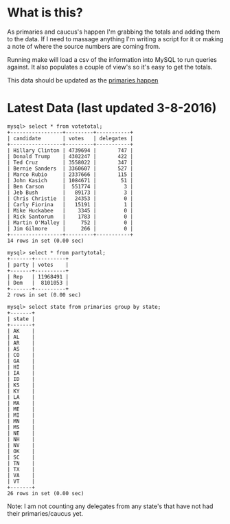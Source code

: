 What is this?
=======================================

As primaries and caucus's happen I'm grabbing the totals and adding them
to the data. If I need to massage anything I'm writing a script for it
or making a note of where the source numbers are coming from. 

Running make will load a csv of the information into MySQL to run
queries against. It also populates a couple of view's so it's easy to
get the totals. 

This data should be updated as the [primaries happen](http://www.uspresidentialelectionnews.com/2016-presidential-primary-schedule-calendar/)

Latest Data (last updated 3-8-2016)
======================================

```
mysql> select * from votetotal;
+-----------------+---------+-----------+
| candidate       | votes   | delegates |
+-----------------+---------+-----------+
| Hillary Clinton | 4739694 |       747 |
| Donald Trump    | 4302247 |       422 |
| Ted Cruz        | 3558022 |       347 |
| Bernie Sanders  | 3360607 |       527 |
| Marco Rubio     | 2337666 |       115 |
| John Kasich     | 1084671 |        51 |
| Ben Carson      |  551774 |         3 |
| Jeb Bush        |   89173 |         3 |
| Chris Christie  |   24353 |         0 |
| Carly Fiorina   |   15191 |         1 |
| Mike Huckabee   |    3345 |         0 |
| Rick Santorum   |    1783 |         0 |
| Martin O'Malley |     752 |         0 |
| Jim Gilmore     |     266 |         0 |
+-----------------+---------+-----------+
14 rows in set (0.00 sec)

mysql> select * from partytotal;
+-------+----------+
| party | votes    |
+-------+----------+
| Rep   | 11968491 |
| Dem   |  8101053 |
+-------+----------+
2 rows in set (0.00 sec)

mysql> select state from primaries group by state;
+-------+
| state |
+-------+
| AK    |
| AL    |
| AR    |
| AS    |
| CO    |
| GA    |
| HI    |
| IA    |
| ID    |
| KS    |
| KY    |
| LA    |
| MA    |
| ME    |
| MI    |
| MN    |
| MS    |
| NE    |
| NH    |
| NV    |
| OK    |
| SC    |
| TN    |
| TX    |
| VA    |
| VT    |
+-------+
26 rows in set (0.00 sec)
```

Note: I am not counting any delegates from any state's that have not had 
their primaries/caucus yet.
